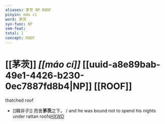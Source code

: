 ```yaml
---
aliases: 茅茨 NP ROOF
pinyin: máo cí
word: 茅茨
syn-func: NP
sem-feat: 
total: 1
concept: ROOF 
---
```

# [[茅茨]] *[[máo cí]]*  [[uuid-a8e89bab-49e1-4426-b230-0ec7887fd8b4|NP]] [[ROOF]]
thatched roof
 - [[韓非子]] 而舍**茅茨**之下， / and he was bound not to spend his nights under rattan roofs[HXWD](https://hxwd.org/textview.html?location=KR3c0005_tls_022-55a.4)